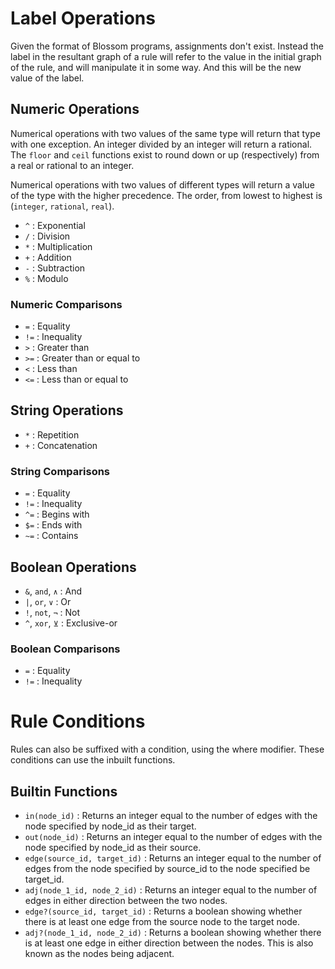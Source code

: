 # Label Operations

Given the format of Blossom programs, assignments don't exist. 
Instead the label in the resultant graph of a rule will refer to the value in the initial graph of the rule, and will manipulate it in some way.
And this will be the new value of the label.

## Numeric Operations

Numerical operations with two values of the same type will return that type with one exception. An integer divided by an integer will return a rational. The `floor` and `ceil` functions exist to round down or up (respectively) from a real or rational to an integer.

Numerical operations with two values of different types will return a value of the type with the higher precedence. The order, from lowest to highest is (`integer`, `rational`, `real`).

  * `^` : Exponential
  * `/` : Division
  * `*` : Multiplication
  * `+` : Addition
  * `-` : Subtraction
  * `%` : Modulo

### Numeric Comparisons

  * `=`  : Equality
  * `!=` : Inequality
  * `>`  : Greater than
  * `>=` : Greater than or equal to
  * `<`  : Less than
  * `<=` : Less than or equal to
  
## String Operations

  * `*` : Repetition
  * `+` : Concatenation
  
### String Comparisons

  * `=`  : Equality
  * `!=` : Inequality
  * `^=` : Begins with
  * `$=` : Ends with
  * `~=` : Contains


## Boolean Operations

  * `&`, `and`, `∧` : And
  * `|`, `or`, `∨`  : Or
  * `!`, `not`, `¬` : Not
  * `^`, `xor`, `⊻` : Exclusive-or
  
### Boolean Comparisons

  * `=`  : Equality
  * `!=` : Inequality

# Rule Conditions

Rules can also be suffixed with a condition, using the where modifier. These conditions can use the inbuilt functions.

## Builtin Functions

  * `in(node_id)`                 : Returns an integer equal to the number of edges with the node specified by node_id as their target.
  * `out(node_id)`                : Returns an integer equal to the number of edges with the node specified by node_id as their source.
  * `edge(source_id, target_id)`  : Returns an integer equal to the number of edges from the node specified by source_id to the node specified be target_id.
  * `adj(node_1_id, node_2_id)`   : Returns an integer equal to the number of edges in either direction between the two nodes.
  * `edge?(source_id, target_id)` : Returns a boolean showing whether there is at least one edge from the source node to the target node.
  * `adj?(node_1_id, node_2_id)`  : Returns a boolean showing whether there is at least one edge in either direction between the nodes. This is also known as the nodes being adjacent.
